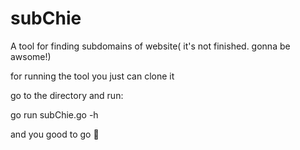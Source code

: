 # subChie
A tool for finding subdomains of website( it's not finished. gonna be awsome!)

for running the tool you just can clone it 

go to the directory and run:

go run subChie.go -h 

and you good to go 🔫

